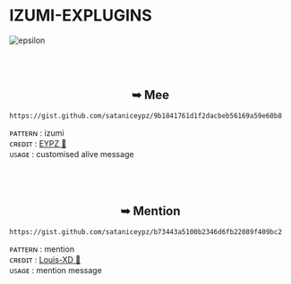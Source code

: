 # IZUMI-EXPLUGINS
![epsilon](https://i.imgur.com/J2m8RRH.jpeg)
<br>

<br><br>
<h2 align="center">  ➥ Mee </h1>


```
https://gist.github.com/sataniceypz/9b1841761d1f2dacbeb56169a59e60b8
```
ᴩᴀᴛᴛᴇʀɴ : izumi <br/>
ᴄʀᴇᴅɪᴛ : <a href="https://www.github.com/sataniceypz">EYPZ 🌟</a> <br />
ᴜꜱᴀɢᴇ : customised alive message <br />
<br />
<br />
<br />

<h2 align="center">  ➥ Mention </h1>


```
https://gist.github.com/sataniceypz/b73443a5100b2346d6fb22089f409bc2
```
ᴩᴀᴛᴛᴇʀɴ : mention <br/>
ᴄʀᴇᴅɪᴛ : <a href="https://www.github.com/Louis-XD">Louis-XD 🌟</a> <br />
ᴜꜱᴀɢᴇ : mention message <br />
<br />
<br />
<br />
